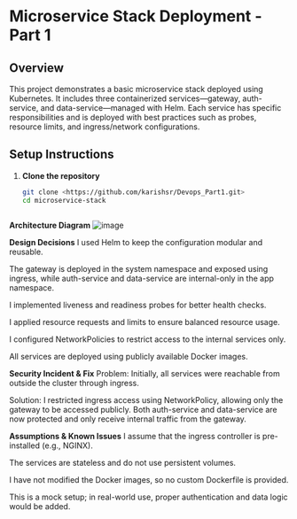 # Microservice Stack Deployment - Part 1

## Overview

This project demonstrates a basic microservice stack deployed using Kubernetes. It includes three containerized services—gateway, auth-service, and data-service—managed with Helm. Each service has specific responsibilities and is deployed with best practices such as probes, resource limits, and ingress/network configurations.


## Setup Instructions

1. **Clone the repository**
   ```bash
   git clone <https://github.com/karishsr/Devops_Part1.git>
   cd microservice-stack
 
 **Architecture Diagram**
![image](https://github.com/user-attachments/assets/2e620996-9fe1-4a13-9a8a-8a57453f02c6)


**Design Decisions**
I used Helm to keep the configuration modular and reusable.

The gateway is deployed in the system namespace and exposed using ingress, while auth-service and data-service are internal-only in the app namespace.

I implemented liveness and readiness probes for better health checks.

I applied resource requests and limits to ensure balanced resource usage.

I configured NetworkPolicies to restrict access to the internal services only.

All services are deployed using publicly available Docker images.

**Security Incident & Fix**
Problem: Initially, all services were reachable from outside the cluster through ingress.

Solution: I restricted ingress access using NetworkPolicy, allowing only the gateway to be accessed publicly. Both auth-service and data-service are now protected and only receive internal traffic from the gateway.

**Assumptions & Known Issues**
I assume that the ingress controller is pre-installed (e.g., NGINX).

The services are stateless and do not use persistent volumes.

I have not modified the Docker images, so no custom Dockerfile is provided.

This is a mock setup; in real-world use, proper authentication and data logic would be added.
